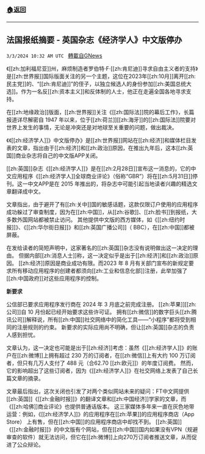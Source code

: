 ###  [:house:返回](README.md)
---


## 法国报纸摘要 - 英国杂志《经济学人》中文版停办
`3/3/2024 10:32 AM UTC ` [轉載自GNews](https://gnews.org/articles/2360914)

​​《[[zh:加利福尼亚]]州，麻烦制造者罗伯特·F·[[zh:肯尼迪]]寻求自由主义者的支持》是[[zh:世界报]]国际版面关注的另一个主题，这位在2023年[[zh:10月]]离开[[zh:民主党]]的、“[[zh:肯尼迪]]”的侄子，以独立候选人的身份参加[[zh:美国总统大选]]。作为一名反[[zh:资本主义]]和反体制的人士，他正在走遍全国各地寻求支持。

在[[zh:地缘政治]]版面，[[zh:世界报]]关注《[[zh:国际法]]院的幕后工作》，长篇报道详尽解密自 1947 年以来，位于[[zh:荷兰]][[zh:海牙]]的[[zh:国际法]]院要对世界上发生的事情，无论是冲突还是对地球至关重要的问题，做出裁决。

《《[[zh:经济学人]]》中文版停办》是[[zh:世界报]]网站在[[zh:经济]]和媒体栏目发表的文章，指出由于[[zh:经济]]和[[zh:政治]]原因，在推出九年后，这本[[zh:英国]]商业杂志将自己的中文版APP关闭。

[[zh:英国]]杂志《[[zh:经济学人]]》是在[[zh:2月28日]]宣布这一消息的，它的中文应用程序《[[zh:经济学人]]全球商业评论》（俗称“GBR”）将在[[zh:5月31日]]停刊。这一中文APP是在 2015 年推出的，将杂志中可能引起当地读者兴趣的精选文章翻译成中文。

文章指出，由于避开了有[[zh:关中]]国的敏感话题，这款仅限订户使用的应用程序成功躲过了审查制度，因为在[[zh:中国]]，从[[zh:谷歌]]、[[zh:脸书]]到报纸，大多数外国网站都被禁止访问。 其他提供中文版的西方媒体，如《[[zh:纽约时报]]》、《[[zh:华尔街日报]]》和[[zh:英国广播公司]]（ BBC），在[[zh:中国]]都被屏蔽。

在发给读者的简短声明中，这家著名的[[zh:英国]]杂志没有说明做出这一决定的理由。 但据内部[[zh:消息人士]]称，这一决定似乎是出于[[zh:经济]]和[[zh:政治]]原因。 [[zh:经济]]原因是商业成功有限。而2023 年 8 月有关部门宣布的新规定要求所有移动应用程序的创建者都须向[[zh:工业和信息化部]]注册，此举加强了[[zh:中国政府]]对这些应用程序的控制。

**新要求**

公信部已要求应用程序发行商在 2024 年 3 月底之前完成注册。 [[zh:苹果]][[zh:公司]]自 10 月份起已经开始要求这些许可证。 拥有[[zh:微信]]的数字巨头[[zh:腾讯公司]]解释说，所有[[zh:中国]]社交网络中的简化工具——“小程序”都将受到相同的注册规则的约束。 新要求的实际应用尚不明确，但让[[zh:英国]]杂志的负责人感到担忧。

文章认为，这一决定也可能是出于[[zh:经济]]考虑：虽然《[[zh:经济学人]]》的账户在[[zh:微博]]上拥有超过 230 万的订阅者，在[[zh:微信]]上有大约 100 万订阅者，但只有几万人支付了 488 元（合62.70 [[zh:欧元]]）的年度订阅费。 然而，它的影响超出了这些订阅者，因为《[[zh:经济学人]]》在社交网络上发表了自己长篇文章的摘录。

文章最后指出，这次关闭也引发了对两个类似网站未来的疑问：FT中文网提供[[zh:英国]]《[[zh:金融时报]]》的翻译文章和[[zh:中国经济]]学家的文章，而《[[zh:哈佛]]商业评论》也提供普通话版本。 这三家媒体多年来一直在灰色地带运营：例如，《[[zh:经济学人]]》的应用程序在[[zh:苹果]]的应用程序商店（App Store） 上有售，但在[[zh:中国]]的应用程序商店中却找不到。 [[zh:英国]]《[[zh:金融时报]]》的中文版有个网站，但在[[zh:中国]]国内如果没有VPN（规避审查的软件）就无法访问，但它在[[zh:微博]]上向270万订阅者推送文章，从而促进了公众辩论。
